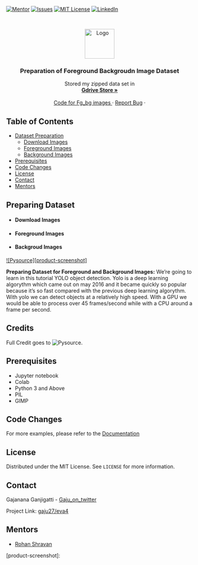 <!--
*** Thanks for checking out this README Template. If you have a suggestion that would
*** make this better, please fork the repo and create a pull request or simply open
*** an issue with the tag "enhancement".
*** Thanks again! Now go create something AMAZING! :D
***
***
***
*** To avoid retyping too much info. Do a search and replace for the following:
*** github_username, repo, twitter_handle, email
-->




<!-- PROJECT SHIELDS -->
<!--
*** I'm using markdown "reference style" links for readability.
*** Reference links are enclosed in brackets [ ] instead of parentheses ( ).
*** See the bottom of this document for the declaration of the reference variables
*** for contributors-url, forks-url, etc. This is an optional, concise syntax you may use.
*** https://www.markdownguide.org/basic-syntax/#reference-style-links
-->
[![Mentor][mentor-shield]][mentor-url]
[![Issues][issues-shield]][issues-url]
[![MIT License][license-shield]][license-url]
[![LinkedIn][linkedin-shield]][linkedin-url]



<!-- PROJECT LOGO -->
<br />
<p align="center">
  <a href="https://github.com/github_username/repo">
    <img src="images/logo.png" alt="Logo" width="80" height="80">
  </a>

  <h3 align="center">Preparation of Foreground Backgroudn Image Dataset</h3>

  <p align="center">
    Stored my zipped data set in
    <br />
    <a href="https://drive.google.com/uc?id=1-08m0zJ1-PNcfFcM1VRdBq1r6C7R6raJ&export=download/"><strong>Gdrive Store »</strong></a>
    <br />
    <br />
    <a href="https://github.com/Gaju27/eva4/blob/master/S14/fg_bg.ipynb">Code for Fg_bg images </a>
    ·
    <a href="https://github.com/Gaju27/eva4/issues">Report Bug</a>
    ·
   </p>
</p>



<!-- TABLE OF CONTENTS -->
## Table of Contents



* [Dataset Preparation](#preparing-dataset)
    * [Download Images](#download-images)
    * [Foreground Images](#foreground-images)
    * [Background Images](#backgroud-images)
* [Prerequisites](#prerequisites)
* [Code Changes](#code-changes)
* [License](#license)
* [Contact](#contact)
* [Mentors](#mentors)



<!-- DATASET PREPARATION -->
## Preparing Dataset
      
   -  #### Download Images
      <!-- FOREGROUND IMAGES -->
   -  #### Foreground Images
         <!-- BACKGROUND IMAGES -->
   -  #### Backgroud Images

[![Pysource][product-screenshot]](https://pysource.com/2019/06/27/yolo-object-detection-using-opencv-with-python/)

**Preparing Dataset for Foreground and Background Images:**
  We’re going to learn in this tutorial YOLO object detection. Yolo is a deep learning algorythm which came out on may 2016 and it became quickly so popular because it’s so fast compared with the previous deep learning algorythm.
  With yolo we can detect objects at a relatively high speed. With a GPU we would be able to process over 45 frames/second while with a CPU around a frame per second.

<!-- CREDITS -->
## Credits

Full Credit goes to ![Pysource.](https://pysource.com/2019/06/27/yolo-object-detection-using-opencv-with-python/)

## Prerequisites

* Jupyter notebook
* Colab
* Python 3 and Above
* PIL
* GIMP

<!-- CODE CHANGES -->
## Code Changes

For more examples, please refer to the [Documentation](https://pysource.com/2019/06/27/yolo-object-detection-using-opencv-with-python/)

<!-- LICENSE -->
## License

Distributed under the MIT License. See `LICENSE` for more information.


<!-- CONTACT -->
## Contact

Gajanana Ganjigatti - [Gaju_on_twitter](https://twitter.com/Gajucg)

Project Link: [gaju27/eva4](https://github.com/gaju27/eva4)



<!-- MENTORS -->
## Mentors

* [Rohan Shravan](https://www.linkedin.com/in/rohanshravan/)




<!-- MARKDOWN LINKS & IMAGES -->
<!-- https://www.markdownguide.org/basic-syntax/#reference-style-links -->
[mentor-shield]: https://img.shields.io/badge/Mentor-mentor-yellowgreen
[mentor-url]: https://www.linkedin.com/in/rohanshravan/
[forks-shield]: https://img.shields.io/github/forks/othneildrew/Best-README-Template.svg?style=flat-square
[forks-url]: https://github.com/othneildrew/Best-README-Template/network/members
[stars-shield]: https://img.shields.io/github/stars/othneildrew/Best-README-Template.svg?style=flat-square
[stars-url]: https://github.com/othneildrew/Best-README-Template/stargazers
[issues-shield]: https://img.shields.io/github/issues/othneildrew/Best-README-Template.svg?style=flat-square
[issues-url]: https://github.com/othneildrew/Best-README-Template/issues
[license-shield]: https://img.shields.io/github/license/othneildrew/Best-README-Template.svg?style=flat-square
[license-url]: https://github.com/Gaju27/EVA/blob/master/LICENSE.txt
[linkedin-shield]: https://img.shields.io/badge/-LinkedIn-black.svg?style=flat-square&logo=linkedin&colorB=555
[linkedin-url]: https://www.linkedin.com/in/gajanana-ganjigatti/
[product-screenshot]: 
